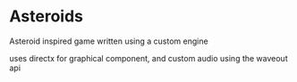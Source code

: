 # Asteroids
Asteroid inspired game written using a custom engine

uses directx for graphical component,
and custom audio using the waveout api
